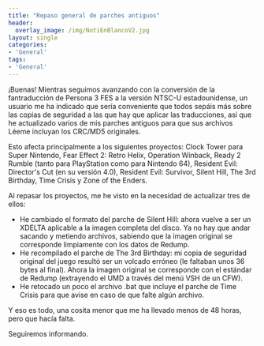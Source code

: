 ```yaml
---
title: "Repaso general de parches antiguos"
header:
  overlay_image: /img/NotiEnBlancoV2.jpg
layout: single
categories:
- 'General'
tags:
- 'General'
---
```


¡Buenas! Mientras seguimos avanzando con la conversión de la fantraducción de Persona 3 FES a la versión NTSC-U estadounidense, un usuario 
me ha indicado que sería conveniente que todos sepáis más sobre las copias de seguridad a las que hay que aplicar las traducciones, así que 
he actualizado varios de mis parches antiguos para que sus archivos Léeme incluyan los CRC/MD5 originales.

Esto afecta principalmente a los siguientes proyectos: Clock Tower para Super Nintendo, Fear Effect 2: Retro Helix, Operation Winback, 
Ready 2 Rumble (tanto para PlayStation como para Nintendo 64), Resident Evil: Director's Cut (en su versión 4.0), Resident Evil: Survivor, 
Silent Hill, The 3rd Birthday, Time Crisis y Zone of the Enders.

Al repasar los proyectos, me he visto en la necesidad de actualizar tres de ellos:
 - He cambiado el formato del parche de Silent Hill: ahora vuelve a ser un XDELTA aplicable a la imagen completa del disco. Ya no hay que andar 
   sacando y metiendo archivos, sabiendo que la imagen original se corresponde limpiamente con los datos de Redump.
 - He recompilado el parche de The 3rd Birthday: mi copia de seguridad original del juego resultó ser un volcado erróneo (le faltaban unos 36 bytes 
   al final). Ahora la imagen original se corresponde con el estándar de Redump (extrayendo el UMD a través del menú VSH de un CFW).
 - He retocado un poco el archivo .bat que incluye el parche de Time Crisis para que avise en caso de que falte algún archivo.

Y eso es todo, una cosita menor que me ha llevado menos de 48 horas, pero que hacía falta.

Seguiremos informando.